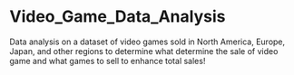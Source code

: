 # Video_Game_Data_Analysis
Data analysis on a dataset of video games sold in North America, Europe, Japan, and other regions to determine what determine the sale of video game and what games to sell to enhance total sales!
